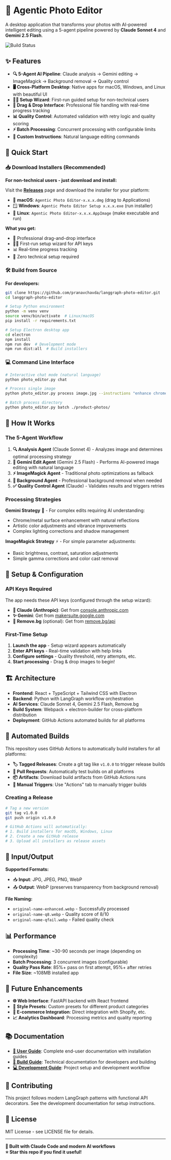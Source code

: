 # 🤖 Agentic Photo Editor

A desktop application that transforms your photos with AI-powered intelligent editing using a 5-agent pipeline powered by **Claude Sonnet 4** and **Gemini 2.5 Flash**.

![Build Status](https://github.com/pranavchavda/langgraph-photo-editor/workflows/Build%20Test/badge.svg)

## ✨ Features

- **🔍 5-Agent AI Pipeline**: Claude analysis → Gemini editing → ImageMagick → Background removal → Quality control
- **🖥️ Cross-Platform Desktop**: Native apps for macOS, Windows, and Linux with beautiful UI
- **🧙‍♂️ Setup Wizard**: First-run guided setup for non-technical users
- **🎨 Drag & Drop Interface**: Professional file handling with real-time progress tracking
- **📊 Quality Control**: Automated validation with retry logic and quality scoring
- **⚡ Batch Processing**: Concurrent processing with configurable limits
- **🎯 Custom Instructions**: Natural language editing commands

## 🚀 Quick Start

### 📥 Download Installers (Recommended)

**For non-technical users - just download and install:**

Visit the [**Releases**](../../releases) page and download the installer for your platform:

- 🍎 **macOS**: `Agentic Photo Editor-x.x.x.dmg` (drag to Applications)
- 🪟 **Windows**: `Agentic Photo Editor Setup x.x.x.exe` (run installer)  
- 🐧 **Linux**: `Agentic Photo Editor-x.x.x.AppImage` (make executable and run)

**What you get:**
- 🎨 Professional drag-and-drop interface
- 🧙‍♂️ First-run setup wizard for API keys
- 📊 Real-time progress tracking
- 🚀 Zero technical setup required

### 🛠️ Build from Source

**For developers:**

```bash
git clone https://github.com/pranavchavda/langgraph-photo-editor.git
cd langgraph-photo-editor

# Setup Python environment
python -m venv venv
source venv/bin/activate  # Linux/macOS
pip install -r requirements.txt

# Setup Electron desktop app
cd electron
npm install
npm run dev  # Development mode
npm run dist:all  # Build installers
```

### 💻 Command Line Interface

```bash
# Interactive chat mode (natural language)
python photo_editor.py chat

# Process single image
python photo_editor.py process image.jpg --instructions "enhance chrome and make more vibrant"

# Batch process directory  
python photo_editor.py batch ./product-photos/
```

## 🎯 How It Works

### The 5-Agent Workflow

1. **🔍 Analysis Agent** (Claude Sonnet 4) - Analyzes image and determines optimal processing strategy
2. **🤖 Gemini Edit Agent** (Gemini 2.5 Flash) - Performs AI-powered image editing with natural language  
3. **⚡ ImageMagick Agent** - Traditional photo optimizations as fallback
4. **🎨 Background Agent** - Professional background removal when needed
5. **✅ Quality Control Agent** (Claude) - Validates results and triggers retries

### Processing Strategies

**Gemini Strategy** 🤖 - For complex edits requiring AI understanding:
- Chrome/metal surface enhancement with natural reflections
- Artistic color adjustments and vibrance improvements  
- Complex lighting corrections and shadow management

**ImageMagick Strategy** ⚡ - For simple parameter adjustments:
- Basic brightness, contrast, saturation adjustments
- Simple gamma corrections and color cast removal

## 🔧 Setup & Configuration

### API Keys Required

The app needs these API keys (configured through the setup wizard):

- **🧠 Claude (Anthropic)**: Get from [console.anthropic.com](https://console.anthropic.com/)
- **✨ Gemini**: Get from [makersuite.google.com](https://makersuite.google.com/app/apikey)  
- **🎨 Remove.bg** (optional): Get from [remove.bg/api](https://www.remove.bg/api)

### First-Time Setup

1. **Launch the app** - Setup wizard appears automatically
2. **Enter API keys** - Real-time validation with help links
3. **Configure settings** - Quality threshold, retry attempts, etc.
4. **Start processing** - Drag & drop images to begin!

## 🏗️ Architecture

- **Frontend**: React + TypeScript + Tailwind CSS with Electron
- **Backend**: Python with LangGraph workflow orchestration  
- **AI Services**: Claude Sonnet 4, Gemini 2.5 Flash, Remove.bg
- **Build System**: Webpack + electron-builder for cross-platform distribution
- **Deployment**: GitHub Actions automated builds for all platforms

## 🚀 Automated Builds

This repository uses GitHub Actions to automatically build installers for all platforms:

- **🏷️ Tagged Releases**: Create a git tag like `v1.0.0` to trigger release builds
- **🔄 Pull Requests**: Automatically test builds on all platforms  
- **📦 Artifacts**: Download build artifacts from GitHub Actions runs
- **🎯 Manual Triggers**: Use "Actions" tab to manually trigger builds

### Creating a Release

```bash
# Tag a new version
git tag v1.0.0
git push origin v1.0.0

# GitHub Actions will automatically:
# 1. Build installers for macOS, Windows, Linux
# 2. Create a new GitHub release
# 3. Upload all installers as release assets
```

## 🎨 Input/Output

**Supported Formats:**
- 📥 **Input**: JPG, JPEG, PNG, WebP
- 📤 **Output**: WebP (preserves transparency from background removal)

**File Naming:**
- `original-name-enhanced.webp` - Successfully processed
- `original-name-q8.webp` - Quality score of 8/10
- `original-name-qfail.webp` - Failed quality check

## 📊 Performance

- **Processing Time**: ~30-90 seconds per image (depending on complexity)
- **Batch Processing**: 3 concurrent images (configurable)
- **Quality Pass Rate**: 85%+ pass on first attempt, 95%+ after retries
- **File Size**: ~108MB installed app

## 🔮 Future Enhancements

- **🌐 Web Interface**: FastAPI backend with React frontend
- **🎨 Style Presets**: Custom presets for different product categories  
- **🛒 E-commerce Integration**: Direct integration with Shopify, etc.
- **📈 Analytics Dashboard**: Processing metrics and quality reporting

## 📚 Documentation

- **[🎯 User Guide](electron/USER_GUIDE.md)**: Complete end-user documentation with installation guides
- **[🔧 Build Guide](electron/BUILD_GUIDE.md)**: Technical documentation for developers and building  
- **[💻 Development Guide](CLAUDE.md)**: Project setup and development workflow

## 🤝 Contributing

This project follows modern LangGraph patterns with functional API decorators. See the development documentation for setup instructions.

## 📄 License

MIT License - see LICENSE file for details.

---

**🤖 Built with Claude Code and modern AI workflows**  
**⭐ Star this repo if you find it useful!**